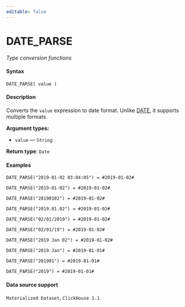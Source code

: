 ```yaml
---
editable: false
---
```


# DATE_PARSE

_Type conversion functions_

#### Syntax


```
DATE_PARSE( value )
```

#### Description
Converts the `value` expression to date format. Unlike [DATE](DATE.md), it supports multiple formats.

**Argument types:**
- `value` — `String`


**Return type**: `Date`

#### Examples

```
DATE_PARSE("2019-01-02 03:04:05") = #2019-01-02#
```

```
DATE_PARSE("2019-01-02") = #2019-01-02#
```

```
DATE_PARSE("20190102") = #2019-01-02#
```

```
DATE_PARSE("2019.01.02") = #2019-01-02#
```

```
DATE_PARSE("02/01/2019") = #2019-01-02#
```

```
DATE_PARSE("02/01/19") = #2019-01-02#
```

```
DATE_PARSE("2019 Jan 02") = #2019-01-02#
```

```
DATE_PARSE("2019 Jan") = #2019-01-01#
```

```
DATE_PARSE("201901") = #2019-01-01#
```

```
DATE_PARSE("2019") = #2019-01-01#
```


#### Data source support

`Materialized Dataset`, `ClickHouse 1.1`
